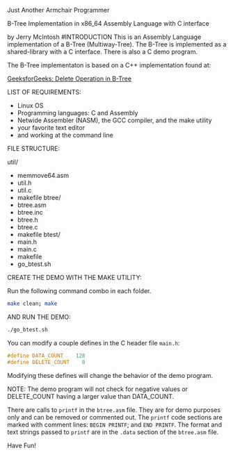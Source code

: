 


Just Another Armchair Programmer

B-Tree Implementation in x86_64 Assembly Language with C interface

by Jerry McIntosh
#INTRODUCTION
This is an Assembly Language implementation of a B-Tree (Multiway-Tree).  The B-Tree is implemented as a shared-library with a C interface.  There is also a C demo program.

The B-Tree implementaton is based on a C++ implementation found at:

[GeeksforGeeks: Delete Operation in B-Tree](https://www.geeksforgeeks.org/delete-operation-in-b-tree/?ref=lbp)

LIST OF REQUIREMENTS:

+ Linux OS
+ Programming languages: C and Assembly
+ Netwide Assembler (NASM), the GCC compiler, and the make utility
+ your favorite text editor
+ and working at the command line

FILE STRUCTURE:

util/
+ memmove64.asm
+ util.h
+ util.c
+ makefile
btree/
+ btree.asm
+ btree.inc
+ btree.h
+ btree.c
+ makefile
btest/
+ main.h
+ main.c
+ makefile
+ go_btest.sh

CREATE THE DEMO WITH THE MAKE UTILITY:

Run the following command combo in each folder.
```bash
make clean; make
```

AND RUN THE DEMO:

```bash
./go_btest.sh
```

You can modify a couple defines in the C header file `main.h`:
```c
#define DATA_COUNT    128
#define DELETE_COUNT    0
```
Modifying these defines will change the behavior of the demo program.

NOTE: The demo program will not check for negative values or DELETE_COUNT having a larger value than DATA_COUNT.

There are calls to `printf` in the `btree.asm` file.  They are for demo purposes only and can be removed or commented out.  The `printf` code sections are marked with comment lines: `BEGIN PRINTF`; and `END PRINTF`.  The format and text strings passed to `printf` are in the `.data` section of the `btree.asm` file.

Have Fun!
